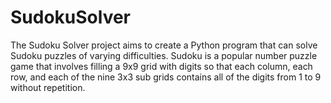 # SudokuSolver
The Sudoku Solver project aims to create a Python program that can solve Sudoku puzzles of varying difficulties. Sudoku is a popular number puzzle game that involves filling a 9x9 grid with digits so that each column, each row, and each of the nine 3x3 sub grids contains all of the digits from 1 to 9 without repetition.
